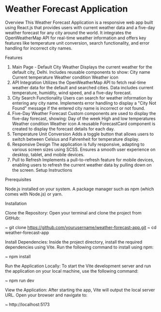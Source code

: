 # Weather Forecast Application
Overview
This Weather Forecast Application is a responsive web app built using React.js that provides users with current weather data and a five-day weather forecast for any city around the world. It integrates the OpenWeatherMap API for real-time weather information and offers key features like temperature unit conversion, search functionality, and error handling for incorrect city names.

Features
1. Main Page - Default City Weather
  Displays the current weather for the default city, Delhi.
  Includes reusable components to show:
  City name
  Current temperature
  Weather condition
  Weather icon
2. API Integration
  Utilizes the OpenWeatherMap API to fetch real-time weather data for the default and searched cities.
  Data includes current temperature, humidity, wind speed, and a five-day forecast.
3. City Search Functionality
  Users can search for weather information by entering any city name.
  Implements error handling to display a "City Not Found" message if the entered city name is incorrect or not found.
4. Five-Day Weather Forecast
  Custom components are used to display the five-day forecast, showing:
  Day of the week
  High and low temperatures
  Weather condition
  Weather icon
A reusable ForecastCard component is created to display the forecast details for each day.
5. Temperature Unit Conversion
  Adds a toggle button that allows users to switch between Celsius and Fahrenheit for temperature display.
6. Responsive Design
  The application is fully responsive, adapting to various screen sizes using SCSS.
  Ensures a smooth user experience on desktop, tablet, and mobile devices.
7. Pull to Refresh
  Implements a pull-to-refresh feature for mobile devices, enabling users to refresh the current weather data by pulling down on the screen.
Setup Instructions

Prerequisites

Node.js installed on your system. 
A package manager such as npm (which comes with Node.js) or yarn.

Installation 

Clone the Repository: Open your terminal and clone the project from GitHub:

  ~ git clone https://github.com/yourusername/weather-forecast-app.git
  ~ cd weather-forecast-app

Install Dependencies: Inside the project directory, install the required dependencies using Vite. Run the following command to install using npm:

  ~ npm install

Run the Application Locally: To start the Vite development server and run the application on your local machine, use the following command:

  ~ npm run dev

View the Application: After starting the app, Vite will output the local server URL. Open your browser and navigate to:

  ~ http://localhost:5173





